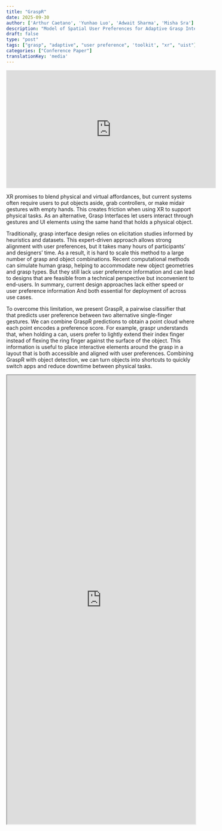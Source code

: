 ```yaml
---
title: "GraspR"
date: 2025-09-30
author: ['Arthur Caetano', 'Yunhao Luo', 'Adwait Sharma', 'Misha Sra']
description: "Model of Spatial User Preferences for Adaptive Grasp Interfaces"
draft: false
type: "post"
tags: ["grasp", "adaptive", "user preference", 'toolkit', "xr", "uist"]
categories: ["Conference Paper"]
translationKey: 'media'
---
```

<iframe width="560" height="315" src="https://www.youtube.com/embed/5khyDJbCbAE?si=Vok_UlfCfxOkv6oX" title="YouTube video player" frameborder="0" allow="accelerometer; autoplay; clipboard-write; encrypted-media; gyroscope; picture-in-picture; web-share" referrerpolicy="strict-origin-when-cross-origin" allowfullscreen></iframe>

XR promises to blend physical and virtual affordances, but current systems often require users to put objects aside, grab controllers, or make midair gestures with empty hands. This creates friction when using XR to support physical tasks. As an alternative, Grasp Interfaces let users interact through gestures and UI elements using the same hand that holds a physical object.

Traditionally, grasp interface design relies on elicitation studies informed by heuristics and datasets. This expert-driven approach allows strong alignment with user preferences, but it takes many hours of participants’ and designers’ time. As a result, it is hard to scale this method to a large number of grasp and object combinations. Recent computational methods can simulate human grasp, helping to accommodate new object geometries and grasp types. But they still lack user preference information and can lead to designs that are feasible from a technical perspective but inconvenient to end-users. In summary, current design approaches lack either speed or user preference information And both essential for deployment of across use cases.

To overcome this limitation, we present GraspR, a pairwise classifier that that predicts user preference between two alternative single-finger gestures. We can combine GraspR predictions to obtain a point cloud where each point encodes a preference score. For example, graspr understands that, when holding a can, users prefer to lightly extend their index finger instead of flexing the ring finger against the surface of the object. This information is useful to place interactive elements around the grasp in a layout that is both accessible and aligned with user preferences. Combining GraspR with object detection, we can turn objects into shortcuts to quickly switch apps and reduce downtime between physical tasks.

<iframe  src='https://arxiv.org/pdf/2501.05434v2' width='100%' height='1200px'></iframe>